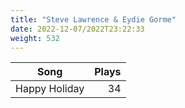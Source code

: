 ```yaml
---
title: "Steve Lawrence & Eydie Gorme"
date: 2022-12-07/2022T23:22:33
weight: 532
---
```




 Song | Plays 
----- | -----:
Happy Holiday | 34
